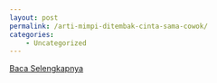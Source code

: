 ```yaml
---
layout: post
permalink: /arti-mimpi-ditembak-cinta-sama-cowok/
categories:
    - Uncategorized
---
```


[Baca Selengkapnya](/10)